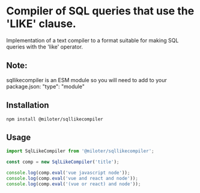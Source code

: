 # Compiler of SQL queries that use the 'LIKE' clause.
Implementation of a text compiler to a format suitable for making SQL queries with the 'like' operator.

## Note:
sqllikecompiler is an ESM module so you will need to add to your package.json: "type": "module"

## Installation
```bash/powershell
npm install @miloter/sqllikecompiler
```

## Usage
```js
import SqlLikeCompiler from '@miloter/sqllikecompiler';

const comp = new SqlLikeCompiler('title');

console.log(comp.eval('vue javascript node'));
console.log(comp.eval('vue and react and node'));
console.log(comp.eval('(vue or react) and node'));
```
